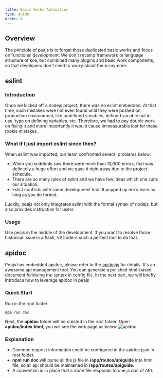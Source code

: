 ```yaml
---
title: Basic Works Automation
type: guide
order: 8
---
```


## Overview
The principle of peajs is to forget those duplicated basic works and focus on functional development. We don't revamp framework or language structure of koa, but combined many plugins and basic work components, so that developers don't need to worry about them anymore. 

## eslint
### Introduction
Once we kicked off a nodejs project, there was no eslint embedded. At that time, such mistakes were not even found until they were pushed on production environment, like undefined variables, defined variable not in use, typo on defining variables, etc. Therefore, we had to pay double work on fixing it and more importantly it would cause immeasurable lost for these rookie mistakes.

### What if I just import eslint since then?
When eslint was imported, our team confronted several problems below:
* When you suddenly saw there were more than 10,000 errors, that was definitely a huge effort and we gave it right away due to the project schedule.
* There are so many rules of eslint and we have few ideas which one suits our situation.
* Eslint conflicts with some development tool. It popped up error even as long as you do format.

Luckily, peajs not only integrates eslint with the formal syntax of nodejs, but also provides instruction for users.

### Usage
Use peajs in the middle of the development.
If you want to resolve those historical issue in a flash, VSCode is such a perfect tool to do that. 

## apidoc
Peajs has embedded apidoc, please refer to the [apidocjs](http://apidocjs.com/) for details. It's an awesome api management tool. You can generate a polished html-based document following the syntax in config file.
In the next part, we will briefly introduce how to leverage apidoc in peajs

### Quick Start
Run in the root folder
```
npm run doc

```

Next, the **apidoc** folder will be created in the root folder. Open **apidoc/index.html**, you will see the web page as below
![apidoc](/images/apidoc.png)

### Explanation
* Common request information could be configured in the apidoc.json in root folder.
* **npm run doc** will parse all the js file in **/app/routes/apiguide** into html file, so all api should be maintained in **\/app/routes/apiguide**.
* A convention is in place that a route file responds to one js doc of API.


